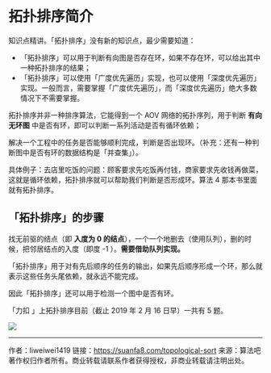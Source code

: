 # 拓扑排序简介

知识点精讲。「拓扑排序」没有新的知识点，最少需要知道：

- 「拓扑排序」可以用于判断有向图是否存在环，如果不存在环，可以给出其中一种拓扑排序的结果；
- 「拓扑排序」可以使用「广度优先遍历」实现，也可以使用「深度优先遍历」实现。一般而言，需要掌握「广度优先遍历」，而「深度优先遍历」绝大多数情况下不需要掌握。

拓扑排序并非一种排序算法，它能得到一个 AOV 网络的拓扑序列，用于判断 **有向无环图** 中是否有环，即可以判断一系列活动是否有循环依赖；

解决一个工程中的任务是否能够顺利完成，判断是否出现环。（补充：还有一种判断图中是否有环的数据结构是「并查集」）。

具体例子：去店里吃饭的问题：顾客要求先吃饭再付钱，商家要求先收钱再做菜，这就是循环依赖，拓扑排序就可以帮助我们判断是否形成环。算法 4 那本书里面就有拓扑排序。

## 「拓扑排序」的步骤

找无前驱的结点（即 **入度为 $0$ 的结点**），一个一个地删去（使用队列），删的时候，把邻居结点的入度（即度 -1 ）。**需要借助队列实现。**

「拓扑排序」用于对有先后顺序的任务的输出，如果先后顺序形成一个环，那么就表示这些任务头尾依赖，就永远不能完成。

因此「拓扑排序」还可以用于检测一个图中是否有环。

「力扣 」上拓扑排序目前（截止 2019 年 2 月 16 日早）一共有 5 题。

![](https://suanfa8-1252206550.cos.ap-shanghai.myqcloud.com/202301250921583.png)



---

作者：liweiwei1419
链接：https://suanfa8.com/topological-sort
来源：算法吧
著作权归作者所有。商业转载请联系作者获得授权，非商业转载请注明出处。